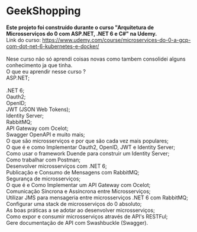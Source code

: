 # GeekShopping
<b>Este projeto foi construído durante o curso "Arquitetura de Microsserviços do 0 com ASP.NET, .NET 6 e C#" na Udemy.</b> <br/>
Link do curso: https://www.udemy.com/course/microservices-do-0-a-gcp-com-dot-net-6-kubernetes-e-docker/ <br/>
<br/>
Nese curso não só aprendi coisas novas como tambem consolidei alguns conhecimento ja que tinha. <br/>
O que eu aprendir nesse curso ?<br/>
ASP.NET;<br/><br/>
.NET 6;<br/>
Oauth2;<br/>
OpenID;<br/>
JWT (JSON Web Tokens);<br/>
Identity Server;<br/>
RabbitMQ;<br/>
API Gateway com Ocelot;<br/>
Swagger OpenAPI e muito mais;<br/>
O que são microsserviços e por que são cada vez mais populares;<br/>
O que é e como Implementar Oauth2, OpenID, JWT e Identity Server;<br/>
Como usar o framework Duende para construir um Identity Server;<br/>
Como trabalhar com Postman;<br/>
Desenvolver microsserviços com .NET 6;<br/>
Publicação e Consumo de Mensagens com RabbitMQ;<br/>
Segurança de microsserviços;<br/>
O que é e Como Implementar um API Gateway com Ocelot;<br/>
Comunicação Síncrona e Assíncrona entre Microsserviços;<br/>
Utilizar JMS para mensageria entre microsserviços .NET 6 com RabbitMQ;<br/>
Configurar uma stack de microsserviços do 0 absoluto;<br/>
As boas práticas a se adotar ao desenvolver microsserviços;<br/>
Como expor e consumir microsserviços através de API's RESTFul;<br/>
Gere documentação de API com Swashbuckle (Swagger).<br/>

